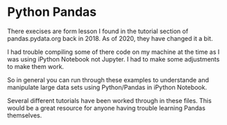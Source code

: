 # Python Pandas

There execises are form lesson I found in the tutorial section of pandas.pydata.org back in 2018. As of 2020, they have changed it a bit.

I had trouble compiling some of there code on my machine at the time as I was using iPython Notebook not Jupyter. I had to make some adjustments to make them work.

So in general you can run through these examples to understande and manipulate large data sets using Python/Pandas in iPython Notebook.

Several different tutorials have been worked through in these files. This would be a great resource for anyone having trouble learning Pandas themselves. 
